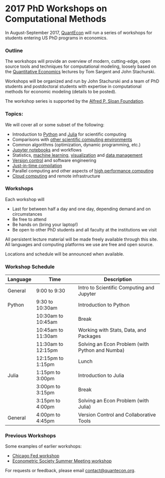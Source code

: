 
# 2017 PhD Workshops on Computational Methods

In August-September 2017, [QuantEcon](https://quantecon.org/) will run a
series of workshops for students entering US PhD programs in economics.

### Outline

The workshops will provide an overview of modern, cutting-edge, open source tools and techniques for
computational modeling, loosely based on the [Quantitative
Economics](https://lectures.quantecon.org/) lectures by Tom Sargent and John
Stachurski.  

Workshops will be organized and run by John Stachurski and a team of PhD
students and postdoctoral students with expertise in
computational methods for economic modeling (details to be posted).

The workshop series is supported by the [Alfred P.  Sloan Foundation](https://sloan.org/).

### Topics:

We will cover all or some subset of the following:

* Introduction to [Python](https://www.python.org/) and [Julia](https://julialang.org/) for scientific computing
* Comparisons with [other scientific computing environments](https://www.mathworks.com/products/matlab.html)
* Common algorithms (optimization, dynamic programming, etc.)
* [Jupyter notebooks](http://jupyter.org/) and workflows
* Statistics, [machine learning](http://scikit-learn.org/stable/), [visualization](https://matplotlib.org/) and [data management](http://pandas.pydata.org/)
* [Version control](https://github.com/) and software engineering
* [Just-in-time compilation](https://en.wikipedia.org/wiki/Just-in-time_compilation)
* Parallel computing and other aspects of [high performance computing](https://aws.amazon.com/hpc/)
* [Cloud computing](https://aws.amazon.com/solutions) and remote infrastructure

### Workshops

Each workshop will

* Last for between half a day and one day, depending demand and on circumstances
* Be free to attend
* Be hands on (bring your laptop!)
* Be open to other PhD students and all faculty at the institutions we visit

All persistent lecture material will be made freely available through this
site.  All languages and computing platforms we use are free and open source.

Locations and schedule will be announced when available.

### Workshop Schedule

| Language | Time | Description |
|----------|------|-------------|
| General  | 9:00 to 9:30    | Intro to Scientific Computing and Jupyter |
| Python   | 9:30 to 10:30am | Introduction to Python |
|          | 10:30am to 10:45am | Break |
|          | 10:45am to 11:30am | Working with Stats, Data, and Packages |
|          | 11:30am to 12:15pm | Solving an Econ Problem (with Python and Numba) |
|          | 12:15pm to 1:15pm  | Lunch
|  Julia   | 1:15pm to 3:00pm   | Introduction to Julia |
|          | 3:00pm to 3:15pm   | Break |
|          | 3:15pm to 4:00pm   | Solving an Econ Problem (with Julia) |
| General  | 4:00pm to 4:45pm   | Version Control and Collaborative Tools | 

### Previous Workshops

Some examples of earlier workshops:

* [Chicago Fed workshop](https://github.com/QuantEcon/ChicagoFed_workshop)
* [Econometric Society Summer Meeting workshop](https://github.com/QuantEcon/emet_summer_workshop)

For requests or feedback, please email contact@quantecon.org.
